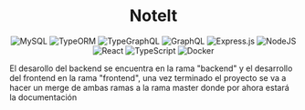 <div align="center">
  <h1>NoteIt</h1>
  <img alt="MySQL" src="https://img.shields.io/badge/mysql-%2300f.svg?style=for-the-badge&logo=mysql&logoColor=white" class="icon"/>
  <img alt="TypeORM" src="https://img.shields.io/badge/typeorm-%2300f.svg?style=for-the-badge" class="icon"/>
  <img alt="TypeGraphQL" src="https://img.shields.io/badge/-TypeGraphQL-%23C04392?style=for-the-badge" class="icon"/>
  <img alt="GraphQL" src="https://img.shields.io/badge/-GraphQL-E10098?style=for-the-badge&logo=graphql&logoColor=white" class="icon"/>
  <img alt="Express.js" src="https://img.shields.io/badge/express.js-%23404d59.svg?style=for-the-badge&logo=express&logoColor=%2361DAFB" class="icon"/>
  <img alt="NodeJS" src="https://img.shields.io/badge/node.js-6DA55F?style=for-the-badge&logo=node.js&logoColor=white" class="icon"/>
  <img alt="React" src="https://img.shields.io/badge/react-%2320232a.svg?style=for-the-badge&logo=react&logoColor=%2361DAFB" class="icon""/>
  <img alt="TypeScript" src="https://img.shields.io/badge/typescript-%23007ACC.svg?style=for-the-badge&logo=typescript&logoColor=white" class="icon"/>
  <img alt="Docker" src="https://img.shields.io/badge/docker-%230db7ed.svg?style=for-the-badge&logo=docker&logoColor=white" class="icon"/>
</div>

El desarollo del backend se encuentra en la rama "backend" y el desarrollo del frontend en la rama "frontend", una vez terminado el proyecto se va a hacer un merge de ambas ramas a la rama master donde por ahora estará la documentación